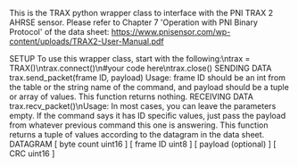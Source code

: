 This is the TRAX python wrapper class to interface with the PNI TRAX 2 AHRSE sensor.
Please refer to Chapter 7 'Operation with PNI Binary Protocol' of the data sheet:
https://www.pnisensor.com/wp-content/uploads/TRAX2-User-Manual.pdf

SETUP
    To use this wrapper class, start with the following:\ntrax = TRAX()\ntrax.connect()\n#your code here\ntrax.close()
SENDING DATA
    trax.send_packet(frame ID, payload)
    Usage: frame ID should be an int from the table or the string name of the command, and payload should be a tuple or array of values.
    This function returns nothing.
RECEIVING DATA
    trax.recv_packet()\nUsage: In most cases, you can leave the parameters empty. If the command says it has ID specific values, just pass the payload from whatever previous command this one is answering.
    This function returns a tuple of values according to the datagram in the data sheet.
DATAGRAM
[    byte count uint16 ] [ frame ID uint8 ] [ payload (optional) ] [ CRC uint16 ]